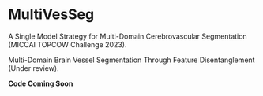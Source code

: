 # MultiVesSeg
A Single Model Strategy for Multi-Domain Cerebrovascular Segmentation (MICCAI TOPCOW Challenge 2023).

Multi-Domain Brain Vessel Segmentation Through Feature Disentanglement (Under review).

**Code Coming Soon**
